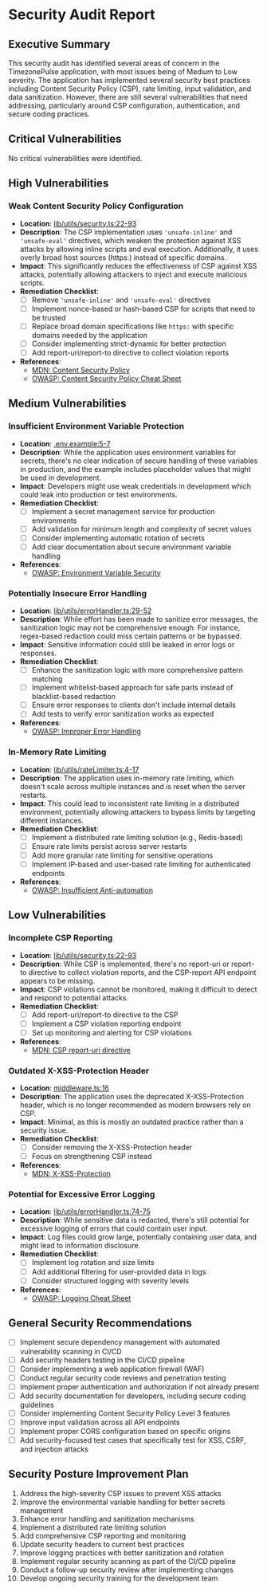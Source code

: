 # Security Audit Report

## Executive Summary

This security audit has identified several areas of concern in the TimezonePulse application, with most issues being of Medium to Low severity. The application has implemented several security best practices including Content Security Policy (CSP), rate limiting, input validation, and data sanitization. However, there are still several vulnerabilities that need addressing, particularly around CSP configuration, authentication, and secure coding practices.

## Critical Vulnerabilities

No critical vulnerabilities were identified.

## High Vulnerabilities

### Weak Content Security Policy Configuration
- **Location**: [lib/utils/security.ts:22-93](lib/utils/security.ts)
- **Description**: The CSP implementation uses `'unsafe-inline'` and `'unsafe-eval'` directives, which weaken the protection against XSS attacks by allowing inline scripts and eval execution. Additionally, it uses overly broad host sources (https:) instead of specific domains.
- **Impact**: This significantly reduces the effectiveness of CSP against XSS attacks, potentially allowing attackers to inject and execute malicious scripts.
- **Remediation Checklist**:
  - [ ] Remove `'unsafe-inline'` and `'unsafe-eval'` directives
  - [ ] Implement nonce-based or hash-based CSP for scripts that need to be trusted
  - [ ] Replace broad domain specifications like `https:` with specific domains needed by the application
  - [ ] Consider implementing strict-dynamic for better protection
  - [ ] Add report-uri/report-to directive to collect violation reports
- **References**: 
  - [MDN: Content Security Policy](https://developer.mozilla.org/en-US/docs/Web/HTTP/CSP)
  - [OWASP: Content Security Policy Cheat Sheet](https://cheatsheetseries.owasp.org/cheatsheets/Content_Security_Policy_Cheat_Sheet.html)

## Medium Vulnerabilities

### Insufficient Environment Variable Protection
- **Location**: [.env.example:5-7](.env.example)
- **Description**: While the application uses environment variables for secrets, there's no clear indication of secure handling of these variables in production, and the example includes placeholder values that might be used in development.
- **Impact**: Developers might use weak credentials in development which could leak into production or test environments.
- **Remediation Checklist**:
  - [ ] Implement a secret management service for production environments
  - [ ] Add validation for minimum length and complexity of secret values
  - [ ] Consider implementing automatic rotation of secrets
  - [ ] Add clear documentation about secure environment variable handling
- **References**:
  - [OWASP: Environment Variable Security](https://owasp.org/www-project-top-ten/2017/A3_2017-Sensitive_Data_Exposure)

### Potentially Insecure Error Handling
- **Location**: [lib/utils/errorHandler.ts:29-52](lib/utils/errorHandler.ts)
- **Description**: While effort has been made to sanitize error messages, the sanitization logic may not be comprehensive enough. For instance, regex-based redaction could miss certain patterns or be bypassed.
- **Impact**: Sensitive information could still be leaked in error logs or responses.
- **Remediation Checklist**:
  - [ ] Enhance the sanitization logic with more comprehensive pattern matching
  - [ ] Implement whitelist-based approach for safe parts instead of blacklist-based redaction
  - [ ] Ensure error responses to clients don't include internal details
  - [ ] Add tests to verify error sanitization works as expected
- **References**:
  - [OWASP: Improper Error Handling](https://owasp.org/www-community/Improper_Error_Handling)

### In-Memory Rate Limiting
- **Location**: [lib/utils/rateLimiter.ts:4-17](lib/utils/rateLimiter.ts)
- **Description**: The application uses in-memory rate limiting, which doesn't scale across multiple instances and is reset when the server restarts.
- **Impact**: This could lead to inconsistent rate limiting in a distributed environment, potentially allowing attackers to bypass limits by targeting different instances.
- **Remediation Checklist**:
  - [ ] Implement a distributed rate limiting solution (e.g., Redis-based)
  - [ ] Ensure rate limits persist across server restarts
  - [ ] Add more granular rate limiting for sensitive operations
  - [ ] Implement IP-based and user-based rate limiting for authenticated endpoints
- **References**:
  - [OWASP: Insufficient Anti-automation](https://owasp.org/www-project-web-security-testing-guide/latest/4-Web_Application_Security_Testing/06-Session_Management_Testing/10-Testing_for_Race_Conditions)

## Low Vulnerabilities

### Incomplete CSP Reporting
- **Location**: [lib/utils/security.ts:22-93](lib/utils/security.ts)
- **Description**: While CSP is implemented, there's no report-uri or report-to directive to collect violation reports, and the CSP-report API endpoint appears to be missing.
- **Impact**: CSP violations cannot be monitored, making it difficult to detect and respond to potential attacks.
- **Remediation Checklist**:
  - [ ] Add report-uri/report-to directive to the CSP
  - [ ] Implement a CSP violation reporting endpoint
  - [ ] Set up monitoring and alerting for CSP violations
- **References**:
  - [MDN: CSP report-uri directive](https://developer.mozilla.org/en-US/docs/Web/HTTP/Headers/Content-Security-Policy/report-uri)

### Outdated X-XSS-Protection Header
- **Location**: [middleware.ts:16](middleware.ts)
- **Description**: The application uses the deprecated X-XSS-Protection header, which is no longer recommended as modern browsers rely on CSP.
- **Impact**: Minimal, as this is mostly an outdated practice rather than a security issue.
- **Remediation Checklist**:
  - [ ] Consider removing the X-XSS-Protection header
  - [ ] Focus on strengthening CSP instead
- **References**:
  - [MDN: X-XSS-Protection](https://developer.mozilla.org/en-US/docs/Web/HTTP/Headers/X-XSS-Protection)

### Potential for Excessive Error Logging
- **Location**: [lib/utils/errorHandler.ts:74-75](lib/utils/errorHandler.ts)
- **Description**: While sensitive data is redacted, there's still potential for excessive logging of errors that could contain user input.
- **Impact**: Log files could grow large, potentially containing user data, and might lead to information disclosure.
- **Remediation Checklist**:
  - [ ] Implement log rotation and size limits
  - [ ] Add additional filtering for user-provided data in logs
  - [ ] Consider structured logging with severity levels
- **References**:
  - [OWASP: Logging Cheat Sheet](https://cheatsheetseries.owasp.org/cheatsheets/Logging_Cheat_Sheet.html)

## General Security Recommendations

- [ ] Implement secure dependency management with automated vulnerability scanning in CI/CD
- [ ] Add security headers testing in the CI/CD pipeline
- [ ] Consider implementing a web application firewall (WAF)
- [ ] Conduct regular security code reviews and penetration testing
- [ ] Implement proper authentication and authorization if not already present
- [ ] Add security documentation for developers, including secure coding guidelines
- [ ] Consider implementing Content Security Policy Level 3 features
- [ ] Improve input validation across all API endpoints
- [ ] Implement proper CORS configuration based on specific origins
- [ ] Add security-focused test cases that specifically test for XSS, CSRF, and injection attacks

## Security Posture Improvement Plan

1. Address the high-severity CSP issues to prevent XSS attacks
2. Improve the environmental variable handling for better secrets management
3. Enhance error handling and sanitization mechanisms
4. Implement a distributed rate limiting solution
5. Add comprehensive CSP reporting and monitoring
6. Update security headers to current best practices
7. Improve logging practices with better sanitization and rotation
8. Implement regular security scanning as part of the CI/CD pipeline
9. Conduct a follow-up security review after implementing changes
10. Develop ongoing security training for the development team 